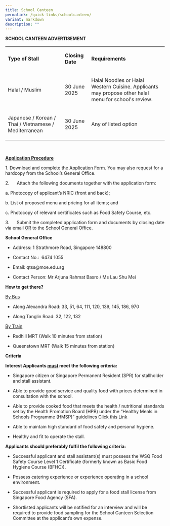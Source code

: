 ```yaml
---
title: School Canteen
permalink: /quick-links/schoolcanteen/
variant: markdown
description: ""
---
```

<p><strong>SCHOOL CANTEEN ADVERTISEMENT</strong>
</p>
<p></p>
<table style="minWidth: 75px">
<colgroup>
<col>
<col>
<col>
</colgroup>
<tbody>
<tr>
<td rowspan="1" colspan="1">
<p><strong>Type of Stall</strong>
</p>
</td>
<td rowspan="1" colspan="1">
<p><strong>Closing Date</strong>
</p>
</td>
<td rowspan="1" colspan="1">
<p><strong>Requirements</strong>
</p>
</td>
</tr>
<tr>
<td rowspan="1" colspan="1">
<p>Halal / Muslim</p>
</td>
<td rowspan="1" colspan="1">
<p>30 June 2025</p>
</td>
<td rowspan="1" colspan="1">
<p>Halal Noodles or Halal Western Cuisine. Applicants may propose other halal
menu for school's review.</p>
</td>
</tr>
<tr>
<td rowspan="1" colspan="1">
<p>Japanese / Korean / Thai / Vietnamese / Mediterranean</p>
</td>
<td rowspan="1" colspan="1">
<p>30 June 2025</p>
</td>
<td rowspan="1" colspan="1">
<p>Any of listed option</p>
</td>
</tr>
</tbody>
</table>
<p></p>
<p>&nbsp;</p>
<p><strong><u>Application Procedure</u></strong>
</p>
<p></p>
<p>1. Download and complete the <a href="/files/Application_for_Canteen_Stall_FormBF7___QTSS__Ver_Sep_2023_.pdf" rel="noopener nofollow" target="_blank">Application Form</a>.
You may also request for a hardcopy from the School’s General Office.</p>
<p></p>
<p>2.&nbsp;&nbsp;&nbsp;&nbsp;&nbsp; Attach the following documents together
with the application form:</p>
<p>a. Photocopy of applicant’s NRIC (front and back);&nbsp;&nbsp;</p>
<p>b. List of proposed menu and pricing for all items; and&nbsp;&nbsp;&nbsp;</p>
<p>c. Photocopy of relevant certificates such as Food Safety Course, etc.</p>
<p>3.&nbsp;&nbsp;&nbsp;&nbsp;&nbsp; Submit the completed application form
and documents by closing date via email&nbsp;<u>OR</u>&nbsp;to the School
General Office.</p>
<p></p>
<p><strong>School General Office</strong>
</p>
<ul data-tight="true" class="tight">
<li>
<p>Address: 1 Strathmore Road, Singapore 148800</p>
</li>
<li>
<p>Contact No.: &nbsp;6474 1055</p>
</li>
<li>
<p>Email:&nbsp;<a rel="noopener noreferrer nofollow" target="_blank">qtss@moe.edu.sg</a>
</p>
</li>
<li>
<p>Contact Person: Mr Arjuna&nbsp;Rahmat Basro / Ms Lau Shu Mei</p>
</li>
</ul>
<p><strong>How to get there?</strong>
</p>
<p><u>By Bus</u>
</p>
<ul data-tight="true" class="tight">
<li>
<p>Along Alexandra Road: 33, 51, 64, 111, 120, 139, 145, 186, 970</p>
</li>
<li>
<p>Along Tanglin Road: 32, 122, 132</p>
</li>
</ul>
<p><u>By Train</u>
</p>
<ul data-tight="true" class="tight">
<li>
<p>Redhill MRT (Walk 10 minutes from station)</p>
</li>
<li>
<p>Queenstown MRT (Walk 15 minutes from station)</p>
</li>
</ul>
<p><strong>Criteria</strong>
</p>
<p><strong>Interest Applicants <u>must</u> meet the following criteria:</strong>
</p>
<ul data-tight="true" class="tight">
<li>
<p>Singapore citizen or Singapore Permanent Resident (SPR) for stallholder
and stall assistant.</p>
</li>
<li>
<p>Able to provide good service and quality food with prices determined in
consultation with the school.</p>
</li>
<li>
<p>Able to provide cooked food that meets the health / nutritional standards
set by the Health Promotion Board (HPB) under the “Healthy Meals in Schools
Programme (HMSP)” guidelines <a href="https://www.hpb.gov.sg/schools/school-programmes/healthy-meals-in-schools-programme" rel="noopener noreferrer nofollow" target="_blank">Click this Link</a>
</p>
</li>
<li>
<p>Able to maintain high standard of food safety and personal hygiene.</p>
</li>
<li>
<p>Healthy and fit to operate the stall.</p>
</li>
</ul>
<p></p>
<p><strong>Applicants should preferably fulfil the following criteria:</strong>
</p>
<ul data-tight="true" class="tight">
<li>
<p>Successful applicant and stall assistant(s) must possess the WSQ Food
Safety Course Level 1 Certificate (formerly known as Basic Food Hygiene
Course (BFHC)).</p>
</li>
<li>
<p>Possess catering experience or experience operating in a school environment.</p>
</li>
<li>
<p>Successful applicant is required to apply for a food stall license from
Singapore Food Agency (SFA).</p>
</li>
<li>
<p>Shortlisted applicants will be notified for an interview and will be required
to provide food sampling for the School Canteen Selection Committee at
the applicant’s own expense.</p>
</li>
</ul>
<p>&nbsp;</p>
<p>&nbsp;</p>
<p>&nbsp;</p>